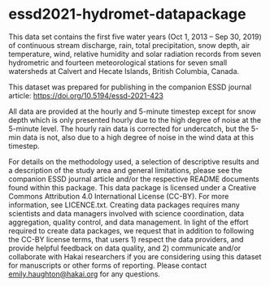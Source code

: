 # essd2021-hydromet-datapackage 
This data set contains the first five water years (Oct 1, 2013 – Sep 30, 2019) of continuous stream
discharge, rain, total precipitation, snow depth, air temperature, wind, relative humidity and solar
radiation records from seven hydrometric and fourteen meteorological stations for seven small
watersheds at Calvert and Hecate Islands, British Columbia, Canada. 

This dataset was prepared for publishing in the companion ESSD journal article: https://doi.org/10.5194/essd-2021-423

All data are provided at the hourly and 5-minute timestep except for snow depth which is only presented
hourly due to the high degree of noise at the 5-minute level. The hourly rain data is corrected for
undercatch, but the 5-min data is not, also due to a high degree of noise in the wind data at this timestep.

For details on the methodology used, a selection of descriptive results and a description of the study area and general 
limitations, please see the companion ESSD journal article and/or the respective README documents found within this package. 
This data package is licensed under a Creative Commons Attribution 4.0 International License (CC-BY). For more information, 
see LICENCE.txt. Creating data packages requires many scientists and data managers involved with science coordination, data
aggregation, quality control, and data management. In light of the effort required to create data
packages, we request that in addition to following the CC-BY license terms, that users 1) respect the
data providers, and provide helpful feedback on data quality, and 2) communicate and/or collaborate
with Hakai researchers if you are considering using this dataset for manuscripts or other forms of
reporting. Please contact emily.haughton@hakai.org for any questions.
